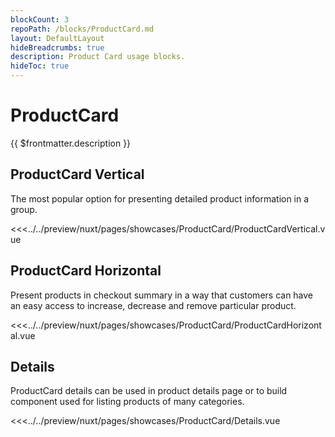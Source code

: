 ```yaml
---
blockCount: 3
repoPath: /blocks/ProductCard.md
layout: DefaultLayout
hideBreadcrumbs: true
description: Product Card usage blocks.
hideToc: true
---
```

# ProductCard

{{ $frontmatter.description }}

## ProductCard Vertical

The most popular option for presenting detailed product information in a group.

<Showcase showcase-name="ProductCard/ProductCardVertical" style="min-height: 600px">

<<<../../preview/nuxt/pages/showcases/ProductCard/ProductCardVertical.vue

</Showcase>

## ProductCard Horizontal

Present products in checkout summary in a way that customers can have an easy access to increase, decrease and remove particular product.

<Showcase showcase-name="ProductCard/ProductCardHorizontal" style="min-height: 300px">

<<<../../preview/nuxt/pages/showcases/ProductCard/ProductCardHorizontal.vue

</Showcase>

## Details

ProductCard details can be used in product details page or to build component used for listing products of many categories.

<Showcase showcase-name="ProductCard/Details" style="min-height:600px">

<<<../../preview/nuxt/pages/showcases/ProductCard/Details.vue

</Showcase>
